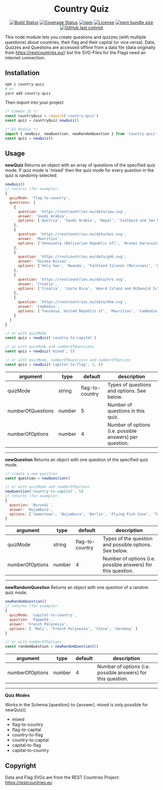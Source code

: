 <div align="center">

  <h1>Country Quiz</h1>

[![Build Status](https://travis-ci.org/nicograef/country-quiz.svg?branch=master)](https://travis-ci.org/nicograef/country-quiz) [![Coverage Status](https://coveralls.io/repos/github/nicograef/country-quiz/badge.svg?branch=master)](https://coveralls.io/github/nicograef/country-quiz?branch=master) [![npm](https://img.shields.io/npm/v/country-quiz)](https://npmjs.com/package/country-quiz) [![License](https://img.shields.io/github/license/nicograef/country-quiz)](https://github.com/nicograef/country-quiz/blob/master/LICENSE) [![npm bundle size](https://img.shields.io/bundlephobia/min/country-quiz?label=size)](https://npmjs.com/package/country-quiz) [![GitHub last commit](https://img.shields.io/github/last-commit/nicograef/country-quiz)](https://github.com/nicograef/country-quiz/commits/master)

</div>

This node module lets you create questions and quizzes (with multiple questions) about countries, their flag and their capital (or vice versa).
Data, Quizzes and Questions are accessed offline from a data file (data originally from https://restcountries.eu/) but the SVG-Files for the Flags need an internet connection.

## Installation

```sh
npm i country-quiz
# or
yarn add country-quiz
```

Then import into your project

```javascript
/* Common JS */
const countryQuiz = require('country-quiz')
const quiz = countryQuiz.newQuiz()

/* ES Module */
import { newQuiz, newQuestion, newRandomQuestion } from 'country-quiz'
const quiz = newQuiz()
```

## Usage

**newQuiz**
Returns an object with an array of questions of the specified quiz mode.
If quiz mode is 'mixed' then the quiz mode for every question in the quiz is randomly selected.

```javascript
newQuiz()
// returns (for example):
{
  quizMode: 'flag-to-country',
  questions: [
    {
      question: 'https://restcountries.eu/data/sau.svg',
      answer: 'Saudi Arabia',
      options: ['Austria', 'Saudi Arabia', 'Nepal', 'Svalbard and Jan Mayen']
    },
    {
      question: 'https://restcountries.eu/data/mus.svg',
      answer: 'Mauritius',
      options: ['Venezuela (Bolivarian Republic of)', 'Brunei Darussalam', 'Mauritius', 'Curaçao']
    },
    {
      question: 'https://restcountries.eu/data/gnb.svg',
      answer: 'Guinea-Bissau',
      options: ['Holy See', 'Rwanda', 'Falkland Islands (Malvinas)', 'Guinea-Bissau']
    },
    {
      question: 'https://restcountries.eu/data/hrv.svg',
      answer: 'Croatia',
      options: ['Croatia', 'Costa Rica', 'Heard Island and McDonald Islands', 'Comoros']
    },
    {
      question: 'https://restcountries.eu/data/khm.svg',
      answer: 'Cambodia',
      options: ['Tanzania, United Republic of', 'Mauritius', 'Cambodia', 'Antigua and Barbuda']
    }
  ]
}
```

```javascript
// or with quizMode
const quiz = newQuiz('country-to-capital')

// or with quizMode and numberOfQuestions
const quiz = newQuiz('mixed', 5)

// or with quizMode, numberOfQuestions and numberOfOptions
const quiz = newQuiz('capital-to-flag', 3, 6)
```

| argument          | type   | default         | description                                             |
| ----------------- | ------ | --------------- | ------------------------------------------------------- |
| quizMode          | string | flag-to-country | Types of questions and options. See below.              |
| numberOfQuestions | number | 5               | Number of questions in this quiz.                       |
| numberOfOptions   | number | 4               | Number of options (i.e. possible answers) per question. |

---

**newQuestion**
Returns an object with one question of the specified quiz mode.

```javascript
// create a new question
const question = newQuestion()

// or with quizMode and numberOfOptions
newQuestion('country-to-capital', 5)
// returns (for example):
{
  question: 'Burundi',
  answer: 'Bujumbura',
  options: ['Jamestown', 'Bujumbura', 'Berlin', 'Flying Fish Cove', 'Taipei']
}
```

| argument        | type   | default         | description                                                  |
| --------------- | ------ | --------------- | ------------------------------------------------------------ |
| quizMode        | string | flag-to-country | Types of the question and possible options. See below.       |
| numberOfOptions | number | 4               | Number of options (i.e. possible answers) for this question. |

---

**newRandomQuestion**
Returns an object with one question of a random quiz mode.

```javascript
newRandomQuestion()
// returns (for example):
{
  quizMode: 'capital-to-country',
  question: 'Papeetē',
  answer: 'French Polynesia',
  options: [ 'Mali', 'French Polynesia', 'China', 'Germany' ]
}

// or with numberOfOptions
const randomQuestion = newRandomQuestion(5)
```

| argument        | type   | default | description                                                  |
| --------------- | ------ | ------- | ------------------------------------------------------------ |
| numberOfOptions | number | 4       | Number of options (i.e. possible answers) for this question. |

---

**Quiz Modes**

Works in the Schema [question]-to-[answer].
mixed is only possible for newQuiz().

- mixed
- flag-to-country
- flag-to-capital
- country-to-flag
- country-to-capital
- capital-to-flag
- capital-to-country

## Copyright

Data and Flag SVGs are from the REST Countries Project: https://restcountries.eu
